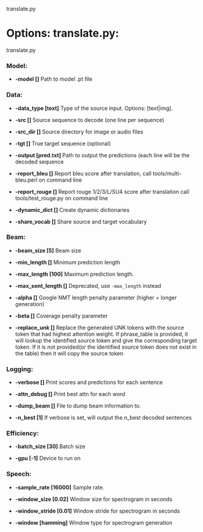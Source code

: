 <!--- This file was automatically generated. Do not modify it manually but use the docs/options/generate.sh script instead. -->

translate.py
# Options: translate.py:
translate.py

### **Model**:
* **-model []** 
Path to model .pt file

### **Data**:
* **-data_type [text]** 
Type of the source input. Options: [text|img].

* **-src []** 
Source sequence to decode (one line per sequence)

* **-src_dir []** 
Source directory for image or audio files

* **-tgt []** 
True target sequence (optional)

* **-output [pred.txt]** 
Path to output the predictions (each line will be the decoded sequence

* **-report_bleu []** 
Report bleu score after translation, call tools/multi-bleu.perl on command line

* **-report_rouge []** 
Report rouge 1/2/3/L/SU4 score after translation call tools/test_rouge.py on
command line

* **-dynamic_dict []** 
Create dynamic dictionaries

* **-share_vocab []** 
Share source and target vocabulary

### **Beam**:
* **-beam_size [5]** 
Beam size

* **-min_length []** 
Minimum prediction length

* **-max_length [100]** 
Maximum prediction length.

* **-max_sent_length []** 
Deprecated, use `-max_length` instead

* **-alpha []** 
Google NMT length penalty parameter (higher = longer generation)

* **-beta []** 
Coverage penalty parameter

* **-replace_unk []** 
Replace the generated UNK tokens with the source token that had highest
attention weight. If phrase_table is provided, it will lookup the identified
source token and give the corresponding target token. If it is not provided(or
the identified source token does not exist in the table) then it will copy the
source token

### **Logging**:
* **-verbose []** 
Print scores and predictions for each sentence

* **-attn_debug []** 
Print best attn for each word

* **-dump_beam []** 
File to dump beam information to.

* **-n_best [1]** 
If verbose is set, will output the n_best decoded sentences

### **Efficiency**:
* **-batch_size [30]** 
Batch size

* **-gpu [-1]** 
Device to run on

### **Speech**:
* **-sample_rate [16000]** 
Sample rate.

* **-window_size [0.02]** 
Window size for spectrogram in seconds

* **-window_stride [0.01]** 
Window stride for spectrogram in seconds

* **-window [hamming]** 
Window type for spectrogram generation
